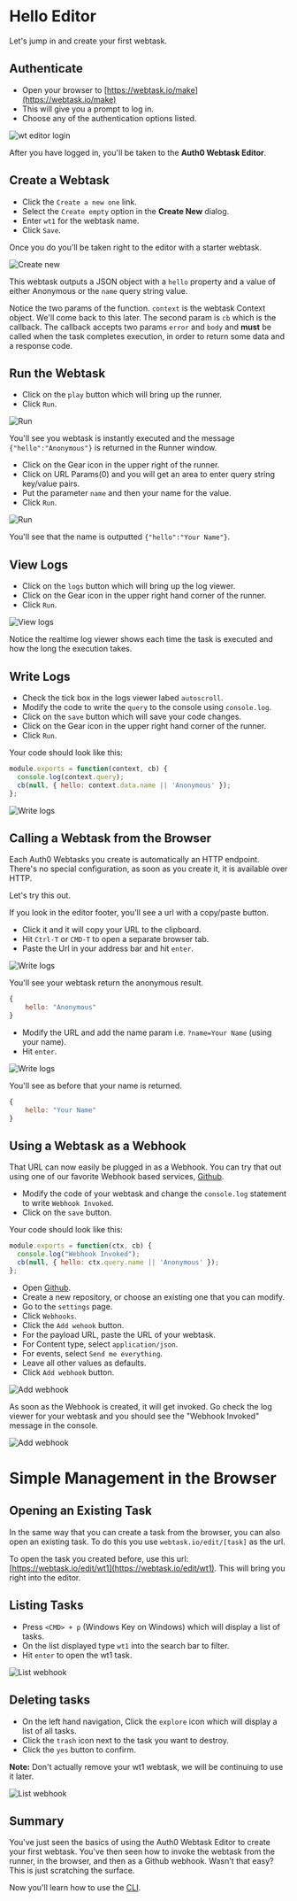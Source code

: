 # Hello Editor

Let's jump in and create your first webtask. 

## Authenticate

- Open your browser to [https://webtask.io/make](https://webtask.io/make)
- This will give you a prompt to log in. 
- Choose any of the authentication options listed.

![wt editor login](../images/wt-editor-login.png)

After you have logged in, you'll be taken to the **Auth0 Webtask Editor**.

## Create a Webtask

- Click the `Create a new one` link. 
- Select the `Create empty` option in the **Create New** dialog.
- Enter `wt1` for the webtask name.
- Click `Save`. 

Once you do you'll be taken right to the editor with a starter webtask.

![Create new](../images/wt-editor-create-new.gif)

This webtask outputs a JSON object with a `hello` property and a value of either Anonymous or the `name` query string value.

Notice the two params of the function. `context` is the webtask Context object. We'll come back to this later. The second param is `cb` which is the callback. The callback accepts two params `error` and `body` and **must** be called when the task completes execution, in order to return some data and a response code.

## Run the Webtask

- Click on the `play` button which will bring up the runner. 
- Click `Run`. 
 
![Run](../images/wt-editor-run.gif)

You'll see you webtask is instantly executed and the message `{"hello":"Anonymous"}` is returned in the Runner window.

 - Click on the Gear icon in the upper right of the runner.
 - Click on URL Params(0) and you will get an area to enter query string key/value pairs. 
 - Put the parameter `name` and then your name for the value.
 - Click `Run`.

![Run](../images/wt-editor-run2.gif)

You'll see that the name is outputted `{"hello":"Your Name"}`.

## View Logs

- Click on the `logs` button which will bring up the log viewer.
- Click on the Gear icon in the upper right hand corner of the runner.
- Click `Run`.

![View logs](../images/wt-editor-logs.gif)

Notice the realtime log viewer shows each time the task is executed and how the long the execution takes.

## Write Logs

- Check the tick box in the logs viewer labed `autoscroll`.
- Modify the code to write the `query` to the console using `console.log`.
- Click on the `save` button which will save your code changes.
- Click on the Gear icon in the upper right hand corner of the runner.
- Click `Run`.

Your code should look like this:

```javascript
module.exports = function(context, cb) {
  console.log(context.query); 
  cb(null, { hello: context.data.name || 'Anonymous' });
};
```

![Write logs](../images/wt-editor-write-logs.gif)


## Calling a Webtask from the Browser

Each Auth0 Webtasks you create is automatically an HTTP endpoint. There's no special configuration, as soon as you create it, it is available over HTTP.

Let's try this out. 

If you look in the editor footer, you'll see a url with a copy/paste button. 

- Click it and it will copy your URL to the clipboard.
- Hit `Ctrl-T` or `CMD-T` to open a separate browser tab.
- Paste the Url in your address bar and hit `enter`.

![Write logs](../images/wt-browser-run.gif)

You'll see your webtask return the anonymous result.

```javascript
{
    hello: "Anonymous"
}
```

- Modify the URL and add the name param i.e. `?name=Your Name` (using your name). 
- Hit `enter`. 

![Write logs](../images/wt-browser-run2.gif)
 
You'll see as before that your name is returned.

```javascript
{
    hello: "Your Name"
}
```

## Using a Webtask as a Webhook

That URL can now easily be plugged in as a Webhook. You can try that out using one of our favorite Webhook based services, [Github](https://github.com).

- Modify the code of your webtask and change the `console.log` statement to write `Webhook Invoked`.
- Click on the `save` button.

Your code should look like this:

```javascript
module.exports = function(ctx, cb) {
  console.log("Webhook Invoked");
  cb(null, { hello: ctx.query.name || 'Anonymous' });
};
```

- Open [Github](https://github.com).
- Create a new repository, or choose an existing one that you can modify.
- Go to the `settings` page.
- Click `Webhooks`.
- Click the `Add wehook` button.
- For the payload URL, paste the URL of your webtask.
- For Content type, select `application/json`.
- For events, select `Send me everything`.
- Leave all other values as defaults.
- Click `Add webhook` button.

![Add webhook](../images/github-add-webhook.gif)

As soon as the Webhook is created, it will get invoked. Go check the log viewer for your webtask and you should see the "Webhook Invoked" message in the console.

![Add webhook](../images/wt-editor-logs-webhook.png)

# Simple Management in the Browser

## Opening an Existing Task

In the same way that you can create a task from the browser, you can also open an existing task. To do this you use `webtask.io/edit/[task]` as the url. 

To open the task you created before, use this url: [https://webtask.io/edit/wt1](https://webtask.io/edit/wt1). This will bring you right into the editor.

## Listing Tasks

- Press `<CMD> + p` (Windows Key on Windows) which will display a list of tasks. 
- On the list displayed type `wt1` into the search bar to filter.
- Hit `enter` to open the wt1 task.
 
![List webhook](../images/wt-editor-list.gif)

## Deleting tasks

- On the left hand navigation, Click the `explore` icon which will display a list of all tasks.
- Click the `trash` icon next to the task you want to destroy.
- Click the `yes` button to confirm.

**Note:** Don't actually remove your wt1 webtask, we will be continuing to use it later. 


![List webhook](../images/wt-editor-delete.gif)

## Summary

You've just seen the basics of using the Auth0 Webtask Editor to create your first webtask. You've then seen how to invoke the webtask from the runner, in the browser, and then as a Github webhook. Wasn't that easy? This is just scratching the surface. 

Now you'll learn how to use the [CLI](hello-cli.md).
